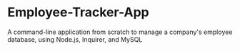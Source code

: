 # Employee-Tracker-App
A command-line application from scratch to manage a company's employee database, using Node.js, Inquirer, and MySQL
